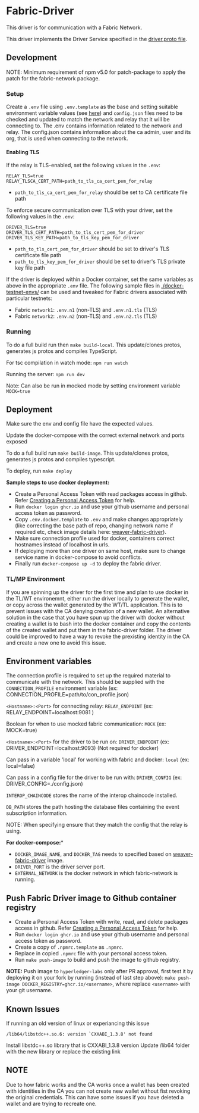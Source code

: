 <!--
 Copyright IBM Corp. All Rights Reserved.

 SPDX-License-Identifier: CC-BY-4.0
 -->
# Fabric-Driver

This driver is for communication with a Fabric Network.

This driver implements the Driver Service specified in the [driver.proto file](../../../common/protos/driver/driver.proto).


## Development

NOTE: Minimum requirement of npm v5.0 for patch-package to apply the patch for the fabric-network package.

### Setup

Create a `.env` file using `.env.template` as the base and setting suitable environment variable values (see [here](#Environment-variables)) and `config.json` files need to be checked and updated to match the network and relay that it will be connecting to.
The .env contains information related to the network and relay. The config.json contains information about the ca admin, user and its org, that is used when connecting to the network.

#### Enabling TLS

If the relay is TLS-enabled, set the following values in the `.env`:
```
RELAY_TLS=true
RELAY_TLSCA_CERT_PATH=path_to_tls_ca_cert_pem_for_relay
```
- `path_to_tls_ca_cert_pem_for_relay` should be set to CA certificate file path

To enforce secure communication over TLS with your driver, set the following values in the `.env`:
```
DRIVER_TLS=true
DRIVER_TLS_CERT_PATH=path_to_tls_cert_pem_for_driver
DRIVER_TLS_KEY_PATH=path_to_tls_key_pem_for_driver
```
- `path_to_tls_cert_pem_for_driver` should be set to driver's TLS certificate file path
- `path_to_tls_key_pem_for_driver` should be set to driver's TLS private key file path

If the driver is deployed within a Docker container, set the same variables as above in the appropriate `.env` file. The following sample files in [./docker-testnet-envs/](./docker-testnet-envs) can be used and tweaked for Fabric drivers associated with particular testnets:
- Fabric `network1`: `.env.n1` (non-TLS) and `.env.n1.tls` (TLS)
- Fabric `network2`: `.env.n2` (non-TLS) and `.env.n2.tls` (TLS)

### Running

To do a full build run then `make build-local`. This update/clones protos, generates js protos and compiles TypeScript.

For tsc compilation in watch mode: `npm run watch`

Running the server: `npm run dev`

Note: Can also be run in mocked mode by setting environment variable `MOCK=true`

## Deployment

Make sure the env and config file have the expected values.

Update the docker-compose with the correct external network and ports exposed

To do a full build run `make build-image`. This update/clones protos, generates js protos and compiles typescript.

To deploy, run `make deploy`

**Sample steps to use docker deployment:**

* Create a Personal Access Token with read packages access in github. Refer [Creating a Personal Access Token](https://docs.github.com/en/github/authenticating-to-github/keeping-your-account-and-data-secure/creating-a-personal-access-token) for help.
* Run `docker login ghcr.io` and use your github username and personal access token as password.
* Copy `.env.docker.template` to `.env` and make changes appropriately (like correcting the base path of repo, changing network name if required etc, check image details here: [weaver-fabric-driver](https://github.com/hyperledger-labs/weaver-dlt-interoperability/pkgs/container/weaver-fabric-driver)).
* Make sure connection profile used for docker, containers correct hostnames instead of localhost in urls.
* If deploying more than one driver on same host, make sure to change service name in docker-compose to avoid conflicts.
* Finally run `docker-compose up -d` to deploy the fabric driver.


### TL/MP Environment

If you are spinning up the driver for the first time and plan to use docker in the TL/WT environemnt, either run the driver locally to generate the wallet, or copy across the wallet generated by the WT/TL application. This is to prevent issues with the CA denying creation of a new wallet. An alternative solution in the case that you have spun up the driver with docker without creating a wallet is to bash into the docker container and copy the contents of the created wallet and put them in the fabric-driver folder.
The driver could be improved to have a way to revoke the prexisting identity in the CA and create a new one to avoid this issue.


## Environment variables

The connection profile is required to set up the required material to communicate with the network. This should be supplied with the `CONNECTION_PROFILE` environment variable (ex: CONNECTION_PROFILE=path/to/con_profile.json)

`<Hostname>:<Port>` for connecting relay: `RELAY_ENDPOINT` (ex: RELAY_ENDPOINT=localhost:9081 )

Boolean for when to use mocked fabric communication: `MOCK` (ex: MOCK=true)

`<Hostname>:<Port>` for the driver to be run on: `DRIVER_ENDPOINT` (ex: DRIVER_ENDPOINT=localhost:9093) (Not required for docker)

Can pass in a variable 'local' for working with fabric and docker: `local` (ex: local=false)

Can pass in a config file for the driver to be run with: `DRIVER_CONFIG` (ex: DRIVER_CONFIG=./config.json)

`INTEROP_CHAINCODE` stores the name of the interop chaincode installed.

`DB_PATH` stores the path hosting the database files containing the event subscription information.

NOTE: When specifying ensure that they match the config that the relay is using.

**For docker-compose:***

* `DOCKER_IMAGE_NAME`, and `DOCKER_TAG` needs to specified based on [weaver-fabric-driver](https://github.com/hyperledger-labs/weaver-dlt-interoperability/pkgs/container/weaver-fabric-driver) image.
* `DRIVER_PORT` is the driver server port.
* `EXTERNAL_NETWORK` is the docker network in which fabric-network is running.

## Push Fabric Driver image to Github container registry

* Create a Personal Access Token with write, read, and delete packages access in github. Refer [Creating a Personal Access Token](https://docs.github.com/en/github/authenticating-to-github/keeping-your-account-and-data-secure/creating-a-personal-access-token) for help.
* Run `docker login ghcr.io` and use your github username and personal access token as password.
* Create a copy of `.npmrc.template` as `.npmrc`.
* Replace <personal-access-token> in copied `.npmrc` file with your personal access token.
* Run `make push-image` to build and push the image to github registry.

**NOTE:** Push image to `hyperledger-labs` only after PR approval, first test it by deploying it on your fork by running (instead of last step above): `make push-image DOCKER_REGISTRY=ghcr.io/<username>`, where replace `<username>` with your git username.

## Known Issues

If running an old version of linux or experiancing this issue

```
/lib64/libstdc++.so.6: version `CXXABI_1.3.8' not found
```

Install libstdc++.so library that is  CXXABI_1.3.8 version
Update /lib64 folder with the new library or replace the existing link


## NOTE

Due to how fabric works and the CA works once a wallet has been created with identities in the CA you can not create new wallet without fist revoking the original credentials. This can have some issues if you have deleted a wallet and are trying to recreate one.
